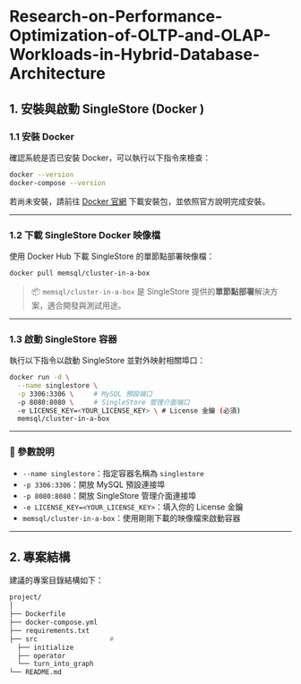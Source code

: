 # Research-on-Performance-Optimization-of-OLTP-and-OLAP-Workloads-in-Hybrid-Database-Architecture
## 1. 安裝與啟動 SingleStore (Docker )

### 1.1 安裝 Docker

確認系統是否已安裝 Docker，可以執行以下指令來檢查：

```bash
docker --version
docker-compose --version
```

若尚未安裝，請前往 [Docker 官網](https://www.docker.com/) 下載安裝包，並依照官方說明完成安裝。

---

### 1.2 下載 SingleStore Docker 映像檔

使用 Docker Hub 下載 SingleStore 的單節點部署映像檔：

```bash
docker pull memsql/cluster-in-a-box
```

> 📦 `memsql/cluster-in-a-box` 是 SingleStore 提供的**單節點部署**解決方案，適合開發與測試用途。

---

### 1.3 啟動 SingleStore 容器

執行以下指令以啟動 SingleStore 並對外映射相關埠口：

```bash
docker run -d \
  --name singlestore \
  -p 3306:3306 \     # MySQL 預設端口
  -p 8080:8080 \     # SingleStore 管理介面端口
  -e LICENSE_KEY=<YOUR_LICENSE_KEY> \ # License 金鑰 (必須)
  memsql/cluster-in-a-box
```

---

### 📌 參數說明

- `--name singlestore`：指定容器名稱為 `singlestore`
- `-p 3306:3306`：開放 MySQL 預設連接埠
- `-p 8080:8080`：開放 SingleStore 管理介面連接埠
- `-e LICENSE_KEY=<YOUR_LICENSE_KEY>`：填入你的 License 金鑰
- `memsql/cluster-in-a-box`：使用剛剛下載的映像檔來啟動容器

---

## 2. 專案結構

建議的專案目錄結構如下：
```bash
project/
│
├── Dockerfile
├── docker-compose.yml
├── requirements.txt                
├── src                  #
  ├── initialize
  ├── operator
  └── turn_into_graph
└── README.md                  

```

